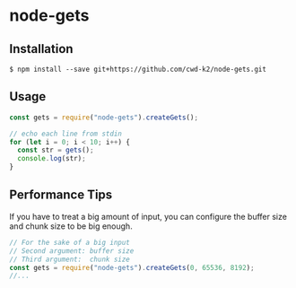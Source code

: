 # node-gets

## Installation

```
$ npm install --save git+https://github.com/cwd-k2/node-gets.git
```

## Usage

```js
const gets = require("node-gets").createGets();

// echo each line from stdin
for (let i = 0; i < 10; i++) {
  const str = gets();
  console.log(str);
}
```

## Performance Tips

If you have to treat a big amount of input, you can configure the buffer size and chunk size to be big enough.

```js
// For the sake of a big input
// Second argument: buffer size
// Third argument:  chunk size
const gets = require("node-gets").createGets(0, 65536, 8192);
//...
```
